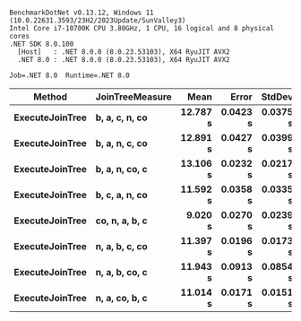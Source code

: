 ```

BenchmarkDotNet v0.13.12, Windows 11 (10.0.22631.3593/23H2/2023Update/SunValley3)
Intel Core i7-10700K CPU 3.80GHz, 1 CPU, 16 logical and 8 physical cores
.NET SDK 8.0.100
  [Host]   : .NET 8.0.0 (8.0.23.53103), X64 RyuJIT AVX2
  .NET 8.0 : .NET 8.0.0 (8.0.23.53103), X64 RyuJIT AVX2

Job=.NET 8.0  Runtime=.NET 8.0  

```
| Method          | JoinTreeMeasure | Mean     | Error    | StdDev   |
|---------------- |---------------- |---------:|---------:|---------:|
| **ExecuteJoinTree** | **b, a, c, n, co**  | **12.787 s** | **0.0423 s** | **0.0375 s** |
| **ExecuteJoinTree** | **b, a, n, c, co**  | **12.891 s** | **0.0427 s** | **0.0399 s** |
| **ExecuteJoinTree** | **b, a, n, co, c**  | **13.106 s** | **0.0232 s** | **0.0217 s** |
| **ExecuteJoinTree** | **b, c, a, n, co**  | **11.592 s** | **0.0358 s** | **0.0335 s** |
| **ExecuteJoinTree** | **co, n, a, b, c**  |  **9.020 s** | **0.0270 s** | **0.0239 s** |
| **ExecuteJoinTree** | **n, a, b, c, co**  | **11.397 s** | **0.0196 s** | **0.0173 s** |
| **ExecuteJoinTree** | **n, a, b, co, c**  | **11.943 s** | **0.0913 s** | **0.0854 s** |
| **ExecuteJoinTree** | **n, a, co, b, c**  | **11.014 s** | **0.0171 s** | **0.0151 s** |
